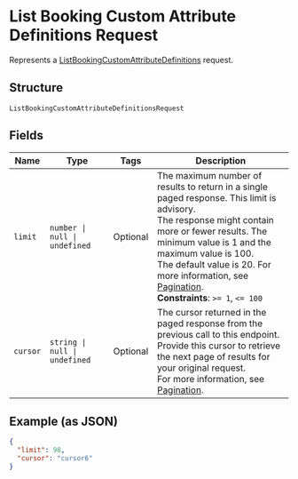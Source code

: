 <!-- Optimized: 2025-10-06 -->
<!-- RPM: 1.6.2.1.1.6.2.1_list-booking-custom-attribute-definitions-request_20251006 -->
<!-- Session: E2E RPM DNA Application -->
<!-- AOM: RND (Reggie & Dro) -->
<!-- COI: TECHNOLOGY -->
<!-- RPM: HIGH -->
<!-- ACTION: BUILD -->

# List Booking Custom Attribute Definitions Request

Represents a [ListBookingCustomAttributeDefinitions](../../doc/api/booking-custom-attributes.md#list-booking-custom-attribute-definitions) request.

## Structure

`ListBookingCustomAttributeDefinitionsRequest`

## Fields

| Name | Type | Tags | Description |
|  --- | --- | --- | --- |
| `limit` | `number \| null \| undefined` | Optional | The maximum number of results to return in a single paged response. This limit is advisory.<br>The response might contain more or fewer results. The minimum value is 1 and the maximum value is 100.<br>The default value is 20. For more information, see [Pagination](https://developer.squareup.com/docs/build-basics/common-api-patterns/pagination).<br>**Constraints**: `>= 1`, `<= 100` |
| `cursor` | `string \| null \| undefined` | Optional | The cursor returned in the paged response from the previous call to this endpoint.<br>Provide this cursor to retrieve the next page of results for your original request.<br>For more information, see [Pagination](https://developer.squareup.com/docs/build-basics/common-api-patterns/pagination). |

## Example (as JSON)

```json
{
  "limit": 98,
  "cursor": "cursor6"
}
```

